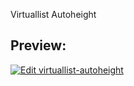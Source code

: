 Virtuallist Autoheight

## Preview:
[![Edit virtuallist-autoheight](https://codesandbox.io/static/img/play-codesandbox.svg)](https://codesandbox.io/s/github/stkevintan/virtuallist-autoheight/tree/master/?fontsize=14&hidenavigation=1&theme=dark)